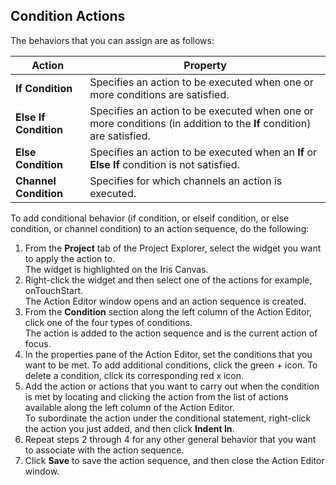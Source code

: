                          


Condition Actions
-----------------

The behaviors that you can assign are as follows:

  
| Action | Property |
| --- | --- |
| **If Condition** | Specifies an action to be executed when one or more conditions are satisfied. |
| **Else If Condition** | Specifies an action to be executed when one or more conditions (in addition to the **If** condition) are satisfied. |
| **Else Condition** | Specifies an action to be executed when an **If** or **Else If** condition is not satisfied. |
| **Channel Condition** | Specifies for which channels an action is executed. |

To add conditional behavior (if condition, or elseif condition, or else condition, or channel condition) to an action sequence, do the following:

1.  From the **Project** tab of the Project Explorer, select the widget you want to apply the action to.    
    The widget is highlighted on the Iris Canvas.
2.  Right-click the widget and then select one of the actions for example, onTouchStart.  
    The Action Editor window opens and an action sequence is created.
3.  From the **Condition** section along the left column of the Action Editor, click one of the four types of conditions.  
    The action is added to the action sequence and is the current action of focus.
4.  In the properties pane of the Action Editor, set the conditions that you want to be met. To add additional conditions, click the green + icon. To delete a condition, click its corresponding red x icon.
5.  Add the action or actions that you want to carry out when the condition is met by locating and clicking the action from the list of actions available along the left column of the Action Editor.  
    To subordinate the action under the conditional statement, right-click the action you just added, and then click **Indent In**.
6.  Repeat steps 2 through 4 for any other general behavior that you want to associate with the action sequence.
7.  Click **Save** to save the action sequence, and then close the Action Editor window.
